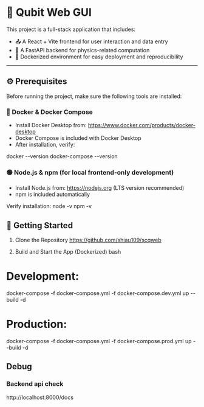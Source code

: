# 🧪 Qubit Web GUI

This project is a full-stack application that includes:
- 📤 A React + Vite frontend for user interaction and data entry
- 🧠 A FastAPI backend for physics-related computation
- 🐳 Dockerized environment for easy deployment and reproducibility

---

## ⚙️ Prerequisites

Before running the project, make sure the following tools are installed:

### 🐳 Docker & Docker Compose
- Install Docker Desktop from: https://www.docker.com/products/docker-desktop
- Docker Compose is included with Docker Desktop
- After installation, verify:

docker --version
docker-compose --version

### 🟢 Node.js & npm (for local frontend-only development)
- Install Node.js from: https://nodejs.org (LTS version recommended)
- npm is included automatically

Verify installation:
node -v
npm -v

## 🚀 Getting Started
1. Clone the Repository
https://github.com/shiau109/scqweb

2. Build and Start the App (Dockerized)
bash
# Development:
docker-compose -f docker-compose.yml -f docker-compose.dev.yml up --build -d

# Production:
docker-compose -f docker-compose.yml -f docker-compose.prod.yml up --build -d
## Debug
### Backend api check
http://localhost:8000/docs